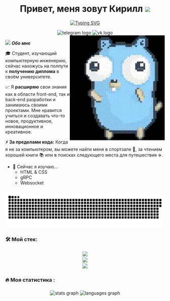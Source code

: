 <!--markdownlint-disable-->
<h1 align="center"><b>Привет, меня зовут Кирилл </b><img src="https://media.giphy.com/media/hvRJCLFzcasrR4ia7z/giphy.gif" width="35"></h1>

<p align="center">
  <a href="https://git.io/typing-svg">
    <img src="https://readme-typing-svg.herokuapp.com?font=JetBrains+Mono&size=23&duration=4000&pause=1000&color=1D74F7&center=true&width=450&lines=Golang+разработчик;Мысленно+работаю+в+Google;Извините+за+код,+я+был+в+состоянии+эффективного+бреда" alt="Typing SVG" />
  </a>
</p>

<div align="center" style="text-decoration: none;">
  <a href="https://t.me/Lesnoy_umorust" target="_blank" style="text-decoration: none;">
    <img src="https://img.shields.io/static/v1?message=Telegram&logo=telegram&label=&color=2CA5E0&logoColor=white&labelColor=&style=for-the-badge" height="25" alt="telegram logo"/>
  </a>
  <a href="https://m.vk.com/id549536760" target="_blank" style="text-decoration: none;">
    <img src="https://img.shields.io/static/v1?message=VK&logo=vk&label=&color=0077FF&logoColor=white&labelColor=&style=for-the-badge" height="25" alt="vk logo"/>
  </a>
</div>

<img align="right" width=300px src="https://github.com/Kirutka/Kirutka/blob/main/animation.gif"/>

<img src="https://media.giphy.com/media/ObNTw8Uzwy6KQ/giphy.gif" width="30px">&nbsp;**_Обо мне_**

🎓 Студент, изучающий компьютерную инженерию, сейчас нахожусь на полпути к **получению диплома** в своём университете.

📈 Я **расширяю** свои знания как в области front-end, так и back-end разработки и занимаюсь своими проектами. Мне нравится учиться и создавать что-то новое, продуктивное, инновационное и креативное.

**⚡ За пределами кода:** Когда я не за компьютером, вы можете найти меня в спортзале 💪, за чтением хорошей книги 📚 или в поисках следующего места для путешествия ✈️.

- 🌱 Сейчас я изучаю...
  - HTML & CSS
  - gRPC
  - Websocket

###

<p align="center">
 <img width="600" src="assets/github-snake.svg" alt="snake"/>
</p>

###

<h3 align="left">🛠 Мой стек:</h3>

###

<p align="center">
  <a href="https://skillicons.dev">
    <img src="https://skillicons.dev/icons?i=go,kubernetes,docker,terraform,prometheus,html,css"/><br>
    <img src="https://skillicons.dev/icons?i=postgres,kafka,git,github,bash,md"/><br>
    <img src="https://skillicons.dev/icons?i=windows,powershell,grafana,mysql,gitlab,graphql,vscode" />
  </a>
</p>

###

<h3 align="left">🔥   Моя статистика :</h3>

###

<div align="center">
  <img src="https://github-readme-stats.vercel.app/api?username=Kirutka&hide_title=false&hide_rank=false&show_icons=true&include_all_commits=true&count_private=true&disable_animations=false&theme=dracula&locale=en&hide_border=false&order=1" height="150" alt="stats graph"  />
  <img src="https://github-readme-stats.vercel.app/api/top-langs?username=Kirutka&locale=en&hide_title=false&layout=compact&card_width=320&langs_count=5&theme=dracula&hide_border=false&order=2" height="150" alt="languages graph"  />
</div>
